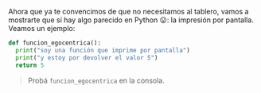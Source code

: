 Ahora que ya te convencimos de que no necesitamos al tablero, vamos a mostrarte que sí hay algo parecido en Python :stuck_out_tongue:: la impresión por pantalla. Veamos un ejemplo:

```python
def funcion_egocentrica():
  print("soy una función que imprime por pantalla")
  print("y estoy por devolver el valor 5")
  return 5
```

> Probá `funcion_egocentrica` en la consola.
